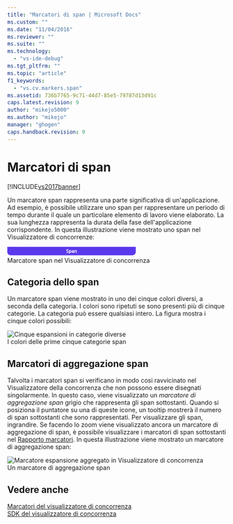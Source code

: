 ```yaml
---
title: "Marcatori di span | Microsoft Docs"
ms.custom: ""
ms.date: "11/04/2016"
ms.reviewer: ""
ms.suite: ""
ms.technology: 
  - "vs-ide-debug"
ms.tgt_pltfrm: ""
ms.topic: "article"
f1_keywords: 
  - "vs.cv.markers.span"
ms.assetid: 736b7765-9c71-44d7-85e5-79787d13d91c
caps.latest.revision: 9
author: "mikejo5000"
ms.author: "mikejo"
manager: "ghogen"
caps.handback.revision: 9
---
```

# Marcatori di span
[!INCLUDE[vs2017banner](../code-quality/includes/vs2017banner.md)]

Un marcatore span rappresenta una parte significativa di un'applicazione.  Ad esempio, è possibile utilizzare uno span per rappresentare un periodo di tempo durante il quale un particolare elemento di lavoro viene elaborato.  La sua lunghezza rappresenta la durata della fase dell'applicazione corrispondente.  In questa illustrazione viene mostrato uno span nel Visualizzatore di concorrenze:  
  
 ![Marcatore espansione in Visualizzatore di concorrenza](../profiling/media/cvmarkerspan.png "CVMarkerSpan")  
Marcatore span nel Visualizzatore di concorrenza  
  
## Categoria dello span  
 Un marcatore span viene mostrato in uno dei cinque colori diversi, a seconda della categoria.  I colori sono ripetuti se sono presenti più di cinque categorie.  La categoria può essere qualsiasi intero.  La figura mostra i cinque colori possibili:  
  
 ![Cinque espansioni in categorie diverse](../profiling/media/cvmarkerspancategory.png "CVMarkerSpanCategory")  
I colori delle prime cinque categorie span  
  
## Marcatori di aggregazione span  
 Talvolta i marcatori span si verificano in modo cosi ravvicinato nel Visualizzatore della concorrenza che non possono essere disegnati singolarmente.  In questo caso, viene visualizzato un *marcatore di aggregazione span* grigio che rappresenta gli span sottostanti.  Quando si posiziona il puntatore su una di queste icone, un tooltip mostrerà il numero di span sottostanti che sono rappresentati.  Per visualizzare gli span, ingrandire.  Se facendo lo zoom viene visualizzato ancora un marcatore di aggregazione di span, è possibile visualizzare i marcatori di span sottostanti nel [Rapporto marcatori](../profiling/markers-report.md).  In questa illustrazione viene mostrato un marcatore di aggregazione span:  
  
 ![Marcatore espansione aggregato in Visualizzatore di concorrenza](../profiling/media/cvmarkerspanaggregate.png "CVMarkerSpanAggregate")  
Un marcatore di aggregazione span  
  
## Vedere anche  
 [Marcatori del visualizzatore di concorrenza](../profiling/concurrency-visualizer-markers.md)   
 [SDK del visualizzatore di concorrenza](../profiling/concurrency-visualizer-sdk.md)